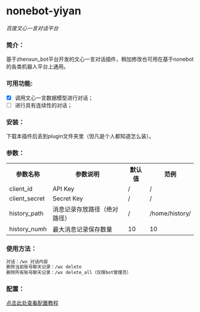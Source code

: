 # nonebot-yiyan

_百度文心一言对话平台_

</div>

### 简介：
基于zhenxun_bot平台开发的文心一言对话插件，稍加修改也可用在基于nonebot的各类机器人平台上通用。

### 可用功能:
+ [x] 调用文心一言数据模型进行对话；
+ [ ] 进行具有连续性的对话；

### 安装：
下载本插件后丢到plugin文件夹里（但凡是个人都知道怎么装）。

### 参数：
<table>
  <tr>
    <th>参数名称</th>
    <th>参数说明</th>
    <th>默认值</th>
    <th>范例</th>
  </tr>
  <tr>
    <td>client_id</td>
    <td>API Key</td>
    <td>/</td>
    <td>/</td>
  </tr>
  <tr>
    <td>client_secret</td>
    <td>Secret Key</td>
    <td>/</td>
    <td>/</td>
  </tr>
  <tr>
    <td>history_path</td>
    <td>消息记录存放路径（绝对路径）</td>
    <td>/</td>
    <td>/home/history/</td>
  </tr>
  <tr>
    <td>history_numh</td>
    <td>最大消息记录保存数量</td>
    <td>10</td>
    <td>10</td>
  </tr>
</table>

### 使用方法：
```bash
对话：/wx 对话内容
删除当前账号聊天记录：/wx delete
删除所有账号聊天记录：/wx delete_all（仅限bot管理员）
```

### 配置：
[点击此处查看配置教程](https://github.com/barryblueice/nonebot_yiyan/wiki/%E5%A6%82%E4%BD%95%E9%85%8D%E7%BD%AE%E6%9C%BA%E5%99%A8%E4%BA%BA)
